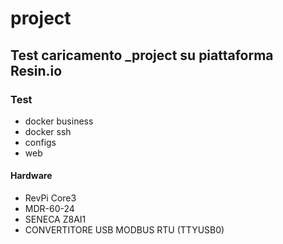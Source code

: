# project

## Test caricamento _project su piattaforma Resin.io

### Test

- docker business
- docker ssh
- configs
- web

#### Hardware

- RevPi Core3
- MDR-60-24
- SENECA Z8AI1
- CONVERTITORE USB MODBUS RTU (TTYUSB0)
